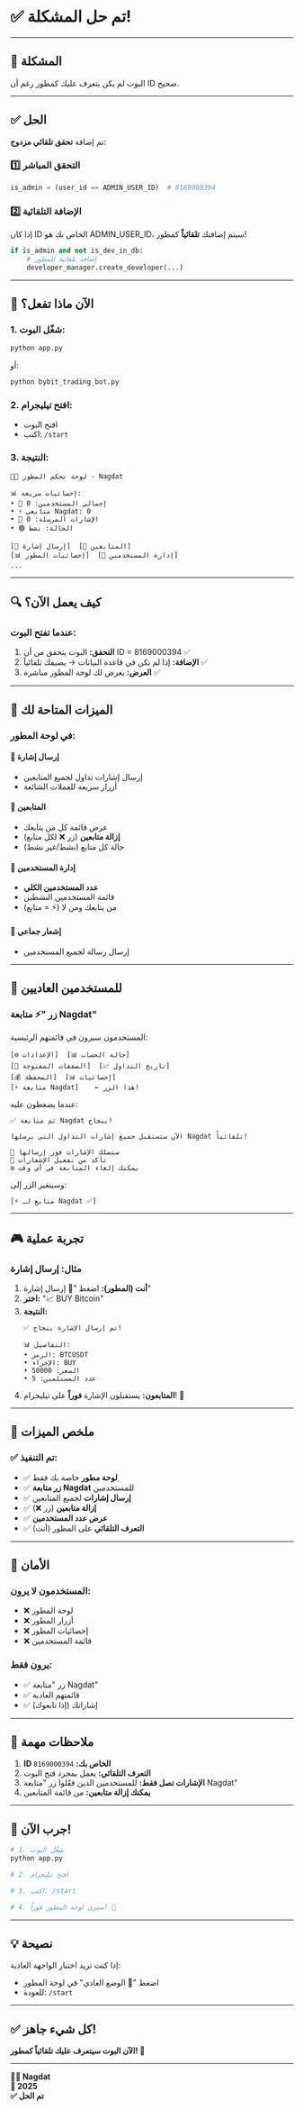 # ✅ تم حل المشكلة!

---

## 🎯 المشكلة

البوت لم يكن يتعرف عليك كمطور رغم أن ID صحيح.

---

## ✅ الحل

تم إضافة **تحقق تلقائي مزدوج**:

### 1️⃣ التحقق المباشر
```python
is_admin = (user_id == ADMIN_USER_ID)  # 8169000394
```

### 2️⃣ الإضافة التلقائية
إذا كان ID الخاص بك هو ADMIN_USER_ID، سيتم إضافتك **تلقائياً** كمطور!

```python
if is_admin and not is_dev_in_db:
    # إضافة تلقائية للمطور
    developer_manager.create_developer(...)
```

---

## 🚀 الآن ماذا تفعل؟

### 1. شغّل البوت:
```bash
python app.py
```

أو:
```bash
python bybit_trading_bot.py
```

### 2. افتح تيليجرام:
- افتح البوت
- اكتب: `/start`

### 3. النتيجة:
```
👨‍💻 لوحة تحكم المطور - Nagdat

📊 إحصائيات سريعة:
• 👥 إجمالي المستخدمين: 0
• ⚡ متابعي Nagdat: 0
• 📡 الإشارات المرسلة: 0
• 🟢 الحالة: نشط

[📡 إرسال إشارة]  [👥 المتابعين]
[📊 إحصائيات المطور]  [👥 إدارة المستخدمين]
...
```

---

## 🔍 كيف يعمل الآن؟

### عندما تفتح البوت:

1. **التحقق:** البوت يتحقق من أن ID = 8169000394 ✅
2. **الإضافة:** إذا لم تكن في قاعدة البيانات → يضيفك تلقائياً ✅
3. **العرض:** يعرض لك لوحة المطور مباشرة ✅

---

## 📱 الميزات المتاحة لك

### في لوحة المطور:

#### 📡 إرسال إشارة
- إرسال إشارات تداول لجميع المتابعين
- أزرار سريعة للعملات الشائعة

#### 👥 المتابعين
- عرض قائمة كل من يتابعك
- **إزالة متابعين** (زر ❌ لكل متابع)
- حالة كل متابع (نشط/غير نشط)

#### 👥 إدارة المستخدمين
- **عدد المستخدمين الكلي**
- قائمة المستخدمين النشطين
- من يتابعك ومن لا (⚡ = متابع)

#### 📱 إشعار جماعي
- إرسال رسالة لجميع المستخدمين

---

## 👤 للمستخدمين العاديين

### زر "⚡ متابعة Nagdat"

المستخدمون سيرون في قائمتهم الرئيسية:

```
[⚙️ الإعدادات]  [📊 حالة الحساب]
[🔄 الصفقات المفتوحة]  [📈 تاريخ التداول]
[💰 المحفظة]  [📊 إحصائيات]
[⚡ متابعة Nagdat]    ← هذا الزر!
```

عندما يضغطون عليه:
```
✅ تم متابعة Nagdat بنجاح!

الآن ستستقبل جميع إشارات التداول التي يرسلها Nagdat تلقائياً!

📡 ستصلك الإشارات فور إرسالها
🔔 تأكد من تفعيل الإشعارات
⚙️ يمكنك إلغاء المتابعة في أي وقت
```

وسيتغير الزر إلى:
```
[⚡ متابع لـ Nagdat ✅]
```

---

## 🎮 تجربة عملية

### مثال: إرسال إشارة

1. **أنت (المطور):** اضغط "📡 إرسال إشارة"
2. **اختر:** "📈 BUY Bitcoin"
3. **النتيجة:**
   ```
   ✅ تم إرسال الإشارة بنجاح!
   
   📊 التفاصيل:
   • الرمز: BTCUSDT
   • الإجراء: BUY
   • السعر: 50000
   • عدد المستلمين: 5
   ```
4. **المتابعون:** يستقبلون الإشارة **فوراً** على تيليجرام! 📱

---

## 🎯 ملخص الميزات

### ✅ تم التنفيذ:

- ✅ **لوحة مطور** خاصة بك فقط
- ✅ **زر متابعة Nagdat** للمستخدمين
- ✅ **إرسال إشارات** لجميع المتابعين
- ✅ **إزالة متابعين** (زر ❌)
- ✅ **عرض عدد المستخدمين**
- ✅ **التعرف التلقائي** على المطور (أنت)

---

## 🔐 الأمان

### المستخدمون لا يرون:
- ❌ لوحة المطور
- ❌ أزرار المطور
- ❌ إحصائيات المطور
- ❌ قائمة المستخدمين

### يرون فقط:
- ✅ زر "متابعة Nagdat"
- ✅ قائمتهم العادية
- ✅ إشاراتك (إذا تابعوك)

---

## 📝 ملاحظات مهمة

1. **ID الخاص بك:** `8169000394`
2. **التعرف التلقائي:** يعمل بمجرد فتح البوت
3. **الإشارات تصل فقط:** للمستخدمين الذين فعّلوا زر "متابعة Nagdat"
4. **يمكنك إزالة متابعين:** من قائمة المتابعين

---

## 🚀 جرب الآن!

```bash
# 1. شغّل البوت
python app.py

# 2. افتح تيليجرام

# 3. اكتب: /start

# 4. سترى لوحة المطور فوراً! 🎉
```

---

## 💡 نصيحة

إذا كنت تريد اختبار الواجهة العادية:
- اضغط "👤 الوضع العادي" في لوحة المطور
- للعودة: `/start`

---

## ✅ كل شيء جاهز!

**الآن البوت سيتعرف عليك تلقائياً كمطور! 🎊**

---

**👨‍💻 Nagdat**  
**📅 2025**  
**✅ تم الحل**

